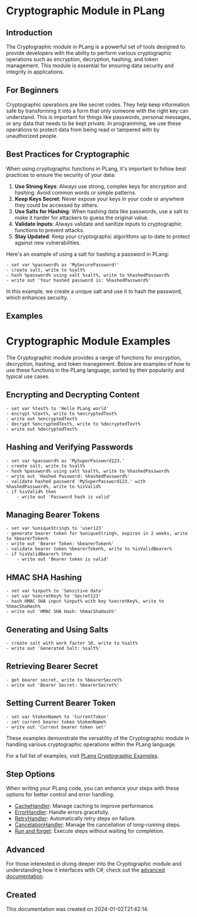 
# Cryptographic Module in PLang

## Introduction
The Cryptographic module in PLang is a powerful set of tools designed to provide developers with the ability to perform various cryptographic operations such as encryption, decryption, hashing, and token management. This module is essential for ensuring data security and integrity in applications.

## For Beginners
Cryptographic operations are like secret codes. They help keep information safe by transforming it into a form that only someone with the right key can understand. This is important for things like passwords, personal messages, or any data that needs to be kept private. In programming, we use these operations to protect data from being read or tampered with by unauthorized people.

## Best Practices for Cryptographic
When using cryptographic functions in PLang, it's important to follow best practices to ensure the security of your data:

1. **Use Strong Keys**: Always use strong, complex keys for encryption and hashing. Avoid common words or simple patterns.
2. **Keep Keys Secret**: Never expose your keys in your code or anywhere they could be accessed by others.
3. **Use Salts for Hashing**: When hashing data like passwords, use a salt to make it harder for attackers to guess the original value.
4. **Validate Inputs**: Always validate and sanitize inputs to cryptographic functions to prevent attacks.
5. **Stay Updated**: Keep your cryptographic algorithms up to date to protect against new vulnerabilities.

Here's an example of using a salt for hashing a password in PLang:

```plang
- set var %password% as 'MySecurePassword!'
- create salt, write to %salt%
- hash %password% using salt %salt%, write to %hashedPassword%
- write out 'Your hashed password is: %hashedPassword%'
```

In this example, we create a unique salt and use it to hash the password, which enhances security.

## Examples

# Cryptographic Module Examples

The Cryptographic module provides a range of functions for encryption, decryption, hashing, and token management. Below are examples of how to use these functions in the PLang language, sorted by their popularity and typical use cases.

## Encrypting and Decrypting Content

```plang
- set var %text% to 'Hello PLang world'
- encrypt %text%, write to %encryptedText%
- write out %encryptedText%
- decrypt %encryptedText%, write to %decryptedText%
- write out %decryptedText%
```

## Hashing and Verifying Passwords

```plang
- set var %password% as 'MySuperPassword123.'
- create salt, write to %salt%
- hash %password% using salt %salt%, write to %hashedPassword%
- write out 'Hashed Password: %hashedPassword%'
- validate hashed password 'MySuperPassword123.' with %hashedPassword%, write to %isValid%
- if %isValid% then
    - write out 'Password hash is valid'
```

## Managing Bearer Tokens

```plang
- set var %uniqueString% to 'user123'
- generate bearer token for %uniqueString%, expires in 2 weeks, write to %bearerToken%
- write out 'Bearer Token: %bearerToken%'
- validate bearer token %bearerToken%, write to %isValidBearer%
- if %isValidBearer% then
    - write out 'Bearer token is valid'
```

## HMAC SHA Hashing

```plang
- set var %input% to 'Sensitive data'
- set var %secretKey% to 'Secret123'
- hash HMAC SHA input %input% with key %secretKey%, write to %hmacShaHash%
- write out 'HMAC SHA Hash: %hmacShaHash%'
```

## Generating and Using Salts

```plang
- create salt with work factor 10, write to %salt%
- write out 'Generated Salt: %salt%'
```

## Retrieving Bearer Secret

```plang
- get bearer secret, write to %bearerSecret%
- write out 'Bearer Secret: %bearerSecret%'
```

## Setting Current Bearer Token

```plang
- set var %tokenName% to 'CurrentToken'
- set current bearer token %tokenName%
- write out 'Current bearer token set'
```

These examples demonstrate the versatility of the Cryptographic module in handling various cryptographic operations within the PLang language.


For a full list of examples, visit [PLang Cryptographic Examples](https://github.com/PLangHQ/plang/tree/main/Tests/Cryptographic).

## Step Options
When writing your PLang code, you can enhance your steps with these options for better control and error handling:

- [CacheHandler](/moduels/cacheHandler.md): Manage caching to improve performance.
- [ErrorHandler](/moduels/ErrorHandler.md): Handle errors gracefully.
- [RetryHandler](/moduels/RetryHandler.md): Automatically retry steps on failure.
- [CancelationHandler](/moduels/CancelationHandler.md): Manage the cancellation of long-running steps.
- [Run and forget](/moduels/RunAndForget.md): Execute steps without waiting for completion.

## Advanced
For those interested in diving deeper into the Cryptographic module and understanding how it interfaces with C#, check out the [advanced documentation](./PLang.Modules.CryptographicModule_advanced.md).

## Created
This documentation was created on 2024-01-02T21:42:14.
